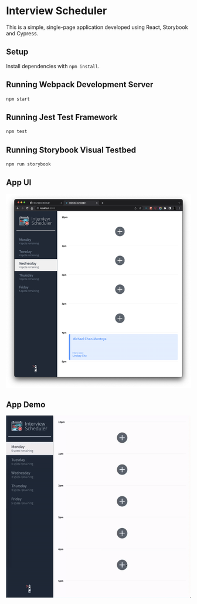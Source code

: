 # Interview Scheduler
This is a simple, single-page application developed using React, Storybook and Cypress.

## Setup

Install dependencies with `npm install`.

## Running Webpack Development Server

```sh
npm start
```

## Running Jest Test Framework

```sh
npm test
```

## Running Storybook Visual Testbed

```sh
npm run storybook
```
## App UI
!["UI"](https://github.com/Roy7384/scheduler/blob/master/docs/UI.png?raw=true) 

## App Demo
<p align="center">
  <img src="https://github.com/Roy7384/scheduler/blob/master/docs/demo.gif?raw=true" />
</p>
